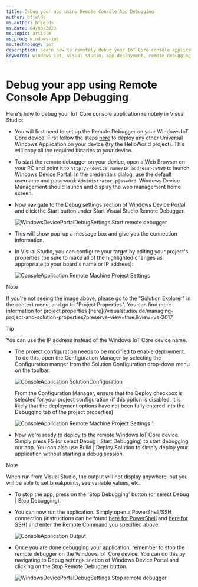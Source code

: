 ```yaml
---
title: Debug your app using Remote Console App Debugging
author: bfjelds
ms.author: bfjelds
ms.date: 04/03/2023
ms.topic: article
ms.prod: windows-iot
ms.technology: iot
description: Learn how to remotely debug your IoT Core console application remotely in Visual Studio.
keywords: windows iot, visual studio, app deployment, remote debugging
---
```


# Debug your app using Remote Console App Debugging

Here's how to debug your IoT Core console application remotely in Visual Studio:

* You will first need to set up the Remote Debugger on your Windows IoT Core device. First follow the steps [here](AppDeployment.md) to deploy any other Universal Windows Application on your device (try the HelloWorld project). This will copy all the required binaries to your device.

* To start the remote debugger on your device, open a Web Browser on your PC and point it to `http://<device name/IP address>:8080` to launch [Windows Device Portal](../manage-your-device/DevicePortal.md). In the credentials dialog, use the default username and password: `Administrator`, `p@ssw0rd`. Windows Device Management should launch and display the web management home screen.

* Now navigate to the Debug settings section of Windows Device Portal and click the Start button under Start Visual Studio Remote Debugger.

    ![WindowsDevicePortalDebugSettings Start remote debugger](../media/Console/device_portal_start_debugger.png)

* This will show pop-up a message box and give you the connection information.

* In Visual Studio, you can configure your target by editing your project's properties (be sure to make all of the highlighted changes as appropriate to your board's name or IP address):

    ![ConsoleApplication Remote Machine Project Settings](../media/Console/console_project_settings.png)

> [!NOTE]
> If you're not seeing the image above, please go to the "Solution Explorer" in the context menu, and go to "Project Properties". You can find more information for project properties [here](/visualstudio/ide/managing-project-and-solution-properties?preserve-view=true.&view=vs-2017

> [!TIP]
> You can use the IP address instead of the Windows IoT Core device name.

* The project configuration needs to be modified to enable deployment.  To do this, open the Configuration Manager by selecting the Configuration manger from the Solution Configuration drop-down menu on the toolbar.

    ![ConsoleApplication SolutionConfiguration](../media/Console/configuration_management.png)

    From the Configuration Manager, ensure that the Deploy checkbox is selected for your project configuration (if this option is disabled, it is likely that the deployment options have not been fully entered into the Debugging tab of the project properties)

    ![ConsoleApplication Remote Machine Project Settings 1](../media/Console/deploy_checkbox.png)

* Now we're ready to deploy to the remote Windows IoT Core device. Simply press F5 (or select Debug \| Start Debugging) to start debugging our app. You can also use Build \| Deploy Solution to simply deploy your application without starting a debug session.

> [!NOTE]
> When run from Visual Studio, the output will not display anywhere, but you will be able to set breakpoints, see variable values, etc.

* To stop the app, press on the 'Stop Debugging' button (or select Debug \| Stop Debugging).

* You can now run the application.  Simply open a PowerShell/SSH connection (instructions can be found [here for PowerShell](../connect-your-device/PowerShell.md) and [here for SSH](../connect-your-device/SSH.md)) and enter the Remote Command you specified above.

    ![ConsoleApplication Output](../media/Console/console_output.png)

* Once you are done debugging your application, remember to stop the remote debugger on the Windows IoT Core device. You can do this by navigating to Debug settings section of Windows Device Portal and clicking on the Stop Remote Debugger button.

    ![WindowsDevicePortalDebugSettings Stop remote debugger](../media/Console/device_portal_stop_debugger.PNG)
